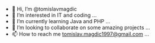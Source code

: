 - 👋 Hi, I’m @tomislavmagdic
- 👀 I’m interested in IT and coding ...
- 🌱 I’m currently learning Java and PHP ...
- 💞️ I’m looking to collaborate on some amazing projects ...
- 📫 How to reach me tomislav.magdic1997@gmail.com ...

<!---
tomislavmagdic/tomislavmagdic is a ✨ special ✨ repository because its `README.md` (this file) appears on your GitHub profile.
You can click the Preview link to take a look at your changes.
--->
